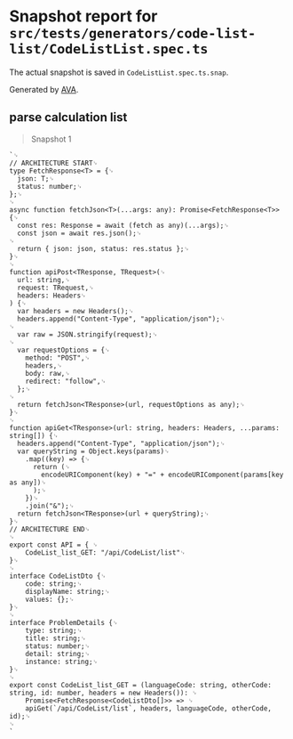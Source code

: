 # Snapshot report for `src/tests/generators/code-list-list/CodeListList.spec.ts`

The actual snapshot is saved in `CodeListList.spec.ts.snap`.

Generated by [AVA](https://avajs.dev).

## parse calculation list

> Snapshot 1

    `␊
    // ARCHITECTURE START␊
    type FetchResponse<T> = {␊
      json: T;␊
      status: number;␊
    };␊
    ␊
    async function fetchJson<T>(...args: any): Promise<FetchResponse<T>> {␊
      const res: Response = await (fetch as any)(...args);␊
      const json = await res.json();␊
    ␊
      return { json: json, status: res.status };␊
    }␊
    ␊
    function apiPost<TResponse, TRequest>(␊
      url: string,␊
      request: TRequest,␊
      headers: Headers␊
    ) {␊
      var headers = new Headers();␊
      headers.append("Content-Type", "application/json");␊
    ␊
      var raw = JSON.stringify(request);␊
    ␊
      var requestOptions = {␊
        method: "POST",␊
        headers,␊
        body: raw,␊
        redirect: "follow",␊
      };␊
    ␊
      return fetchJson<TResponse>(url, requestOptions as any);␊
    }␊
    ␊
    function apiGet<TResponse>(url: string, headers: Headers, ...params: string[]) {␊
      headers.append("Content-Type", "application/json");␊
      var queryString = Object.keys(params)␊
        .map((key) => {␊
          return (␊
            encodeURIComponent(key) + "=" + encodeURIComponent(params[key as any])␊
          );␊
        })␊
        .join("&");␊
      return fetchJson<TResponse>(url + queryString);␊
    }␊
    // ARCHITECTURE END␊
    ␊
    export const API = { ␊
    	CodeList_list_GET: "/api/CodeList/list"␊
    }␊
    ␊
    interface CodeListDto {␊
    	code: string;␊
    	displayName: string;␊
    	values: {};␊
    }␊
    ␊
    interface ProblemDetails {␊
    	type: string;␊
    	title: string;␊
    	status: number;␊
    	detail: string;␊
    	instance: string;␊
    }␊
    ␊
    export const CodeList_list_GET = (languageCode: string, otherCode: string, id: number, headers = new Headers()): ␊
    	Promise<FetchResponse<CodeListDto[]>> => ␊
    	apiGet(`/api/CodeList/list`, headers, languageCode, otherCode, id);␊
    ␊
    `

